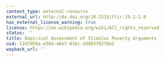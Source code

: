 ```yaml
---
content_type: external-resource
external_url: http://dx.doi.org/10.1515/tlir.19.1-2.9
has_external_license_warning: true
license: https://en.wikipedia.org/wiki/All_rights_reserved
status: ''
title: Empirical Assessment of Stimulus Poverty Arguments
uid: 12d7d59a-e504-46e7-81bc-3dd6576278e2
wayback_url: ''
---
```

